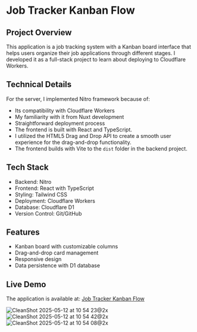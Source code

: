 # Job Tracker Kanban Flow

## Project Overview

This application is a job tracking system with a Kanban board interface that helps users organize their job applications through different stages. I developed it as a full-stack project to learn about deploying to Cloudflare Workers.

## Technical Details

For the server, I implemented Nitro framework because of:

- Its compatibility with Cloudflare Workers
- My familiarity with it from Nuxt development
- Straightforward deployment process
- The frontend is built with React and TypeScript.
- I utilized the HTML5 Drag and Drop API to create a smooth user experience for the drag-and-drop functionality.
- The frontend builds with Vite to the `dist` folder in the backend project.

## Tech Stack

- Backend: Nitro
- Frontend: React with TypeScript
- Styling: Tailwind CSS
- Deployment: Cloudflare Workers
- Database: Cloudflare D1
- Version Control: Git/GitHub

## Features

- Kanban board with customizable columns
- Drag-and-drop card management
- Responsive design
- Data persistence with D1 database

## Live Demo

The application is available at: [Job Tracker Kanban Flow](https://nitro-app.jonaaldas.workers.dev/https://nitro-app.jonaaldas.workers.dev/)

![CleanShot 2025-05-12 at 10 54 23@2x](https://github.com/user-attachments/assets/0200ebb4-ac36-41d8-bcb7-a78e43033753)
![CleanShot 2025-05-12 at 10 54 42@2x](https://github.com/user-attachments/assets/25eca200-5743-430f-b296-128b9d7a0e72)
![CleanShot 2025-05-12 at 10 54 08@2x](https://github.com/user-attachments/assets/bb1b4777-4f0d-4899-8094-97f5a6e56644)

